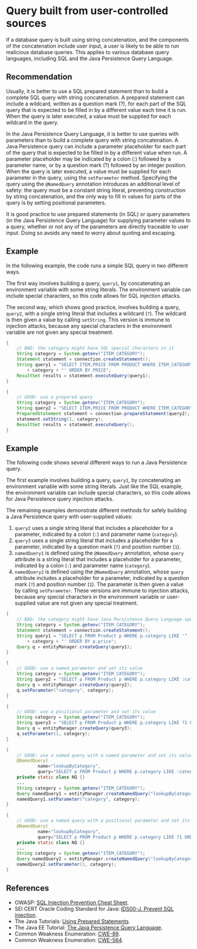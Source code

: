 # Query built from user-controlled sources
If a database query is built using string concatenation, and the components of the concatenation include user input, a user is likely to be able to run malicious database queries. This applies to various database query languages, including SQL and the Java Persistence Query Language.


## Recommendation
Usually, it is better to use a SQL prepared statement than to build a complete SQL query with string concatenation. A prepared statement can include a wildcard, written as a question mark (?), for each part of the SQL query that is expected to be filled in by a different value each time it is run. When the query is later executed, a value must be supplied for each wildcard in the query.

In the Java Persistence Query Language, it is better to use queries with parameters than to build a complete query with string concatenation. A Java Persistence query can include a parameter placeholder for each part of the query that is expected to be filled in by a different value when run. A parameter placeholder may be indicated by a colon (:) followed by a parameter name, or by a question mark (?) followed by an integer position. When the query is later executed, a value must be supplied for each parameter in the query, using the `setParameter` method. Specifying the query using the `@NamedQuery` annotation introduces an additional level of safety: the query must be a constant string literal, preventing construction by string concatenation, and the only way to fill in values for parts of the query is by setting positional parameters.

It is good practice to use prepared statements (in SQL) or query parameters (in the Java Persistence Query Language) for supplying parameter values to a query, whether or not any of the parameters are directly traceable to user input. Doing so avoids any need to worry about quoting and escaping.


## Example
In the following example, the code runs a simple SQL query in two different ways.

The first way involves building a query, `query1`, by concatenating an environment variable with some string literals. The environment variable can include special characters, so this code allows for SQL injection attacks.

The second way, which shows good practice, involves building a query, `query2`, with a single string literal that includes a wildcard (`?`). The wildcard is then given a value by calling `setString`. This version is immune to injection attacks, because any special characters in the environment variable are not given any special treatment.


```java
{
    // BAD: the category might have SQL special characters in it
    String category = System.getenv("ITEM_CATEGORY");
    Statement statement = connection.createStatement();
    String query1 = "SELECT ITEM,PRICE FROM PRODUCT WHERE ITEM_CATEGORY='"
        + category + "' ORDER BY PRICE";
    ResultSet results = statement.executeQuery(query1);
}

{
    // GOOD: use a prepared query
    String category = System.getenv("ITEM_CATEGORY");
    String query2 = "SELECT ITEM,PRICE FROM PRODUCT WHERE ITEM_CATEGORY=? ORDER BY PRICE";
    PreparedStatement statement = connection.prepareStatement(query2);
    statement.setString(1, category);
    ResultSet results = statement.executeQuery();
}
```

## Example
The following code shows several different ways to run a Java Persistence query.

The first example involves building a query, `query1`, by concatenating an environment variable with some string literals. Just like the SQL example, the environment variable can include special characters, so this code allows for Java Persistence query injection attacks.

The remaining examples demonstrate different methods for safely building a Java Persistence query with user-supplied values:

1. `query2` uses a single string literal that includes a placeholder for a parameter, indicated by a colon (`:`) and parameter name (`category`).
1. `query3` uses a single string literal that includes a placeholder for a parameter, indicated by a question mark (`?`) and position number (`1`).
1. `namedQuery1` is defined using the `@NamedQuery` annotation, whose `query` attribute is a string literal that includes a placeholder for a parameter, indicated by a colon (`:`) and parameter name (`category`).
1. `namedQuery2` is defined using the `@NamedQuery` annotation, whose `query` attribute includes a placeholder for a parameter, indicated by a question mark (`?`) and position number (`1`).
The parameter is then given a value by calling `setParameter`. These versions are immune to injection attacks, because any special characters in the environment variable or user-supplied value are not given any special treatment.


```java
{
    // BAD: the category might have Java Persistence Query Language special characters in it
    String category = System.getenv("ITEM_CATEGORY");
    Statement statement = connection.createStatement();
    String query1 = "SELECT p FROM Product p WHERE p.category LIKE '"
        + category + "' ORDER BY p.price";
    Query q = entityManager.createQuery(query1);
}

{
    // GOOD: use a named parameter and set its value
    String category = System.getenv("ITEM_CATEGORY");
    String query2 = "SELECT p FROM Product p WHERE p.category LIKE :category ORDER BY p.price"
    Query q = entityManager.createQuery(query2);
    q.setParameter("category", category);
}

{
    // GOOD: use a positional parameter and set its value
    String category = System.getenv("ITEM_CATEGORY");
    String query3 = "SELECT p FROM Product p WHERE p.category LIKE ?1 ORDER BY p.price"
    Query q = entityManager.createQuery(query3);
    q.setParameter(1, category);
}

{
    // GOOD: use a named query with a named parameter and set its value
    @NamedQuery(
            name="lookupByCategory",
            query="SELECT p FROM Product p WHERE p.category LIKE :category ORDER BY p.price")
    private static class NQ {}
    ...
    String category = System.getenv("ITEM_CATEGORY");
    Query namedQuery1 = entityManager.createNamedQuery("lookupByCategory");
    namedQuery1.setParameter("category", category);
}

{
    // GOOD: use a named query with a positional parameter and set its value
    @NamedQuery(
            name="lookupByCategory",
            query="SELECT p FROM Product p WHERE p.category LIKE ?1 ORDER BY p.price")
    private static class NQ {}
    ...
    String category = System.getenv("ITEM_CATEGORY");
    Query namedQuery2 = entityManager.createNamedQuery("lookupByCategory");
    namedQuery2.setParameter(1, category);
}
```

## References
* OWASP: [SQL Injection Prevention Cheat Sheet](https://cheatsheetseries.owasp.org/cheatsheets/SQL_Injection_Prevention_Cheat_Sheet.html).
* SEI CERT Oracle Coding Standard for Java: [IDS00-J. Prevent SQL injection](https://wiki.sei.cmu.edu/confluence/display/java/IDS00-J.+Prevent+SQL+injection).
* The Java Tutorials: [Using Prepared Statements](https://docs.oracle.com/javase/tutorial/jdbc/basics/prepared.html).
* The Java EE Tutorial: [The Java Persistence Query Language](https://docs.oracle.com/javaee/7/tutorial/persistence-querylanguage.htm).
* Common Weakness Enumeration: [CWE-89](https://cwe.mitre.org/data/definitions/89.html).
* Common Weakness Enumeration: [CWE-564](https://cwe.mitre.org/data/definitions/564.html).
